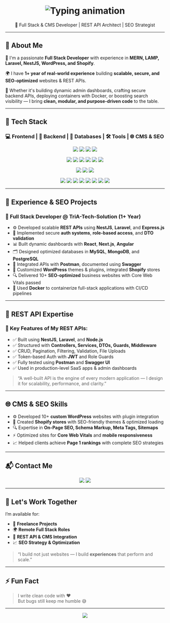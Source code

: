 <!-- Typing animation header -->
<h1 align="center">
  <img src="https://readme-typing-svg.herokuapp.com/?font=Fira+Code&size=28&pause=1000&center=true&vCenter=true&width=700&lines=Hi%2C+I'm+Ali+Muhammad;Full+Stack+Web+Developer;MERN+%2F+LAMP+%2F+CMS+Specialist;+WordPress+%7C+Shopify+%7C+SEO+Expert;Clean+Code+Advocate+%F0%9F%92%AA" alt="Typing animation" />
</h1>

<p align="center">
  🚀 Full Stack & CMS Developer | REST API Architect | SEO Strategist
</p>

---

## 🧠 About Me

🎯 I'm a passionate **Full Stack Developer** with experience in **MERN, LAMP, Laravel, NestJS, WordPress, and Shopify**.

🌍 I have **1+ year of real-world experience** building **scalable, secure, and SEO-optimized** websites & REST APIs.

🔧 Whether it's building dynamic admin dashboards, crafting secure backend APIs, deploying containers with Docker, or boosting search visibility — I bring **clean, modular, and purpose-driven code** to the table.

---

## 🔧 Tech Stack

### 💻 Frontend | 🧠 Backend | 💾 Databases | 🛠️ Tools | 🌐 CMS & SEO

<p align="center">
  <!-- Frontend -->
  <img src="https://img.shields.io/badge/-React-61DAFB?logo=react&logoColor=white&style=for-the-badge" />
  <img src="https://img.shields.io/badge/-Next.js-000000?logo=next.js&logoColor=white&style=for-the-badge" />
  <img src="https://img.shields.io/badge/-Angular-DD0031?logo=angular&logoColor=white&style=for-the-badge" />
  <img src="https://img.shields.io/badge/-Bootstrap-7952B3?logo=bootstrap&logoColor=white&style=for-the-badge" />
</p>

<p align="center">
  <!-- Backend -->
  <img src="https://img.shields.io/badge/-Node.js-339933?logo=node.js&logoColor=white&style=for-the-badge" />
  <img src="https://img.shields.io/badge/-Express.js-000000?logo=express&logoColor=white&style=for-the-badge" />
  <img src="https://img.shields.io/badge/-NestJS-E0234E?logo=nestjs&logoColor=white&style=for-the-badge" />
  <img src="https://img.shields.io/badge/-PHP-777BB4?logo=php&logoColor=white&style=for-the-badge" />
  <img src="https://img.shields.io/badge/-Laravel-FF2D20?logo=laravel&logoColor=white&style=for-the-badge" />
  <img src="https://img.shields.io/badge/-CodeIgniter-EF4223?logo=codeigniter&logoColor=white&style=for-the-badge" />
</p>

<p align="center">
  <!-- CMS -->
  <img src="https://img.shields.io/badge/-WordPress-21759B?logo=wordpress&logoColor=white&style=for-the-badge" />
  <img src="https://img.shields.io/badge/-Shopify-7AB55C?logo=shopify&logoColor=white&style=for-the-badge" />
  <img src="https://img.shields.io/badge/-WooCommerce-96588A?logo=woocommerce&logoColor=white&style=for-the-badge" />
</p>

<p align="center">
  <!-- Database & Tools -->
  <img src="https://img.shields.io/badge/-MySQL-4479A1?logo=mysql&logoColor=white&style=for-the-badge" />
  <img src="https://img.shields.io/badge/-MongoDB-47A248?logo=mongodb&logoColor=white&style=for-the-badge" />
  <img src="https://img.shields.io/badge/-PostgreSQL-4169E1?logo=postgresql&logoColor=white&style=for-the-badge" />
  <img src="https://img.shields.io/badge/-Docker-2496ED?logo=docker&logoColor=white&style=for-the-badge" />
  <img src="https://img.shields.io/badge/-Git-F05032?logo=git&logoColor=white&style=for-the-badge" />
  <img src="https://img.shields.io/badge/-GitHub-181717?logo=github&logoColor=white&style=for-the-badge" />
  <img src="https://img.shields.io/badge/-Postman-FF6C37?logo=postman&logoColor=white&style=for-the-badge" />
  <img src="https://img.shields.io/badge/-SEO-0A66C2?logo=google&logoColor=white&style=for-the-badge" />
</p>

---

## 💼 Experience & SEO Projects

### 🏢 Full Stack Developer @ TriA-Tech-Solution (1+ Year)

- ⚙️ Developed scalable **REST APIs** using **NestJS**, **Laravel**, and **Express.js**
- 🔐 Implemented secure **auth systems**, **role-based access**, and **DTO validation**
- 📊 Built dynamic dashboards with **React**, **Next.js**, **Angular**
- 🗂️ Designed optimized databases in **MySQL**, **MongoDB**, and **PostgreSQL**
- 🧠 Integrated APIs with **Postman**, documented using **Swagger**
- 🧩 Customized **WordPress** themes & plugins, integrated **Shopify** stores
- 🔍 Delivered 10+ **SEO-optimized** business websites with Core Web Vitals passed
- 🐳 Used **Docker** to containerize full-stack applications with CI/CD pipelines

---

## 📡 REST API Expertise

### 🧠 Key Features of My REST APIs:

- ✅ Built using **NestJS**, **Laravel**, and **Node.js**
- ✅ Structured with **Controllers, Services, DTOs, Guards, Middleware**
- ✅ CRUD, Pagination, Filtering, Validation, File Uploads
- ✅ Token-based Auth with **JWT** and Role Guards
- ✅ Fully tested using **Postman** and **Swagger UI**
- ✅ Used in production-level SaaS apps & admin dashboards

> “A well-built API is the engine of every modern application — I design it for scalability, performance, and clarity.”

---

## 🌐 CMS & SEO Skills

- ⚙️ Developed 10+ **custom WordPress** websites with plugin integration
- 🛒 Created **Shopify stores** with SEO-friendly themes & optimized loading
- 🔍 Expertise in **On-Page SEO, Schema Markup, Meta Tags, Sitemaps**
- ⚡ Optimized sites for **Core Web Vitals** and **mobile responsiveness**
- 📈 Helped clients achieve **Page 1 rankings** with complete SEO strategies

---

## 📬 Contact Me

<p align="center">
  <a href="mailto:uraza4086@gmail.com"><img src="https://img.shields.io/badge/Gmail-D14836?logo=gmail&logoColor=white&style=for-the-badge"></a>
  <a href="https://github.com/Ubaid242"><img src="https://img.shields.io/badge/GitHub-181717?logo=github&logoColor=white&style=for-the-badge"></a>
</p>

---

## 🤝 Let's Work Together

I’m available for:

- 🔧 **Freelance Projects**
- 🌍 **Remote Full Stack Roles**
- 🧠 **REST API & CMS Integration**
- 📈 **SEO Strategy & Optimization**

> “I build not just websites — I build **experiences** that perform and scale.”

---

## ⚡ Fun Fact

> I write clean code with ❤️  
> But bugs still keep me humble 😅

---

<p align="center">
  <img src="https://capsule-render.vercel.app/api?type=waving&color=gradient&height=120&section=footer"/>
</p>
